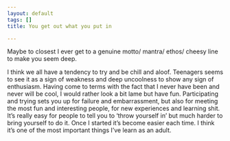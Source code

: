 ```yaml
---
layout: default
tags: []
title: You get out what you put in

---
```

Maybe to closest I ever get to a genuine motto/ mantra/ ethos/ cheesy line to make you seem deep.

I think we all have a tendency to try and be chill and aloof. Teenagers seems to see it as a sign of weakness and deep uncoolness to show any sign of enthusiasm. Having come to terms with the fact that I never have been and never will be cool, I would rather look a bit lame but have fun. Participating and trying sets you up for failure and embarrassment, but also for meeting the most fun and interesting people, for new experiences and learning shit. It’s really easy for people to tell you to ‘throw yourself in’ but much harder to bring yourself to do it. Once I started it’s become easier each time. I think it’s one of the most important things I’ve learn as an adult. 